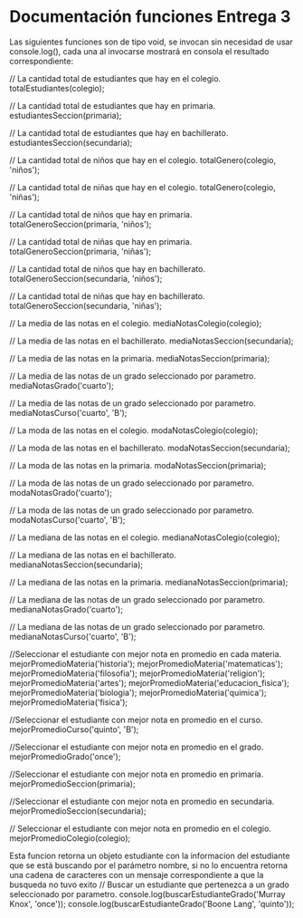 # Documentación funciones Entrega 3

Las siguientes funciones son de tipo void, se invocan sin necesidad de usar console.log(), cada una al invocarse mostrará en consola el resultado correspondiente: 

// La cantidad total de estudiantes que hay en el colegio.
totalEstudiantes(colegio);

// La cantidad total de estudiantes que hay en primaria.
estudiantesSeccion(primaria);

// La cantidad total de estudiantes que hay en bachillerato.
estudiantesSeccion(secundaria);

// La cantidad total de niños que hay en el colegio.
totalGenero(colegio, 'niños');

// La cantidad total de niñas que hay en el colegio.
totalGenero(colegio, 'niñas');

// La cantidad total de niños que hay en primaria.
totalGeneroSeccion(primaria, 'niños');

// La cantidad total de niñas que hay en primaria.
totalGeneroSeccion(primaria, 'niñas');

// La cantidad total de niños que hay en bachillerato.
totalGeneroSeccion(secundaria, 'niños');

// La cantidad total de niñas que hay en bachillerato.
totalGeneroSeccion(secundaria, 'niñas');

// La media de las notas en el colegio.
mediaNotasColegio(colegio);

// La media de las notas en el bachillerato.
mediaNotasSeccion(secundaria);

// La media de las notas en la primaria.
mediaNotasSeccion(primaria);

// La media de las notas de un grado seleccionado por parametro.
mediaNotasGrado('cuarto');

// La media de las notas de un grado seleccionado por parametro.
mediaNotasCurso('cuarto', 'B');

// La moda de las notas en el colegio.
modaNotasColegio(colegio);

// La moda de las notas en el bachillerato.
modaNotasSeccion(secundaria);

// La moda de las notas en la primaria.
modaNotasSeccion(primaria);

// La moda de las notas de un grado seleccionado por parametro.
modaNotasGrado('cuarto');

// La moda de las notas de un grado seleccionado por parametro.
modaNotasCurso('cuarto', 'B');

// La mediana de las notas en el colegio.
medianaNotasColegio(colegio);

// La mediana de las notas en el bachillerato.
medianaNotasSeccion(secundaria);

// La mediana de las notas en la primaria.
medianaNotasSeccion(primaria);

// La mediana de las notas de un grado seleccionado por parametro.
medianaNotasGrado('cuarto');

// La mediana de las notas de un grado seleccionado por parametro.
medianaNotasCurso('cuarto', 'B');

//Seleccionar el estudiante con mejor nota en promedio en cada materia.
mejorPromedioMateria('historia');
mejorPromedioMateria('matematicas');
mejorPromedioMateria('filosofia');
mejorPromedioMateria('religion');
mejorPromedioMateria('artes');
mejorPromedioMateria('educacion_fisica');
mejorPromedioMateria('biologia');
mejorPromedioMateria('quimica');
mejorPromedioMateria('fisica');

//Seleccionar el estudiante con mejor nota en promedio en el curso.
mejorPromedioCurso('quinto', 'B');

//Seleccionar el estudiante con mejor nota en promedio en el grado.
mejorPromedioGrado('once');

//Seleccionar el estudiante con mejor nota en promedio en primaria.
mejorPromedioSeccion(primaria);

//Seleccionar el estudiante con mejor nota en promedio en secundaria.
mejorPromedioSeccion(secundaria);

// Seleccionar el estudiante con mejor nota en promedio en el colegio.
mejorPromedioColegio(colegio);


Esta funcion retorna un objeto estudiante con la informacion del estudiante que se está buscando por el parámetro nombre, si no lo encuentra retorna una cadena de caracteres con un mensaje correspondiente a que la busqueda no tuvo exito
// Buscar un estudiante que pertenezca a un grado seleccionado por parametro.
console.log(buscarEstudianteGrado('Murray Knox', 'once'));
console.log(buscarEstudianteGrado('Boone Lang', 'quinto'));
